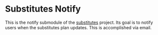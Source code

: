 # Substitutes Notify

This is the notify submodule of the [substitutes](https://github.com/substitutes/) project.
Its goal is to notify users when the substitutes plan updates. This is accomplished via email.


